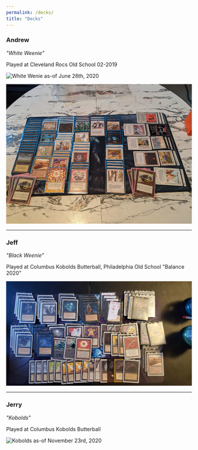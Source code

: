 ```yaml
---
permalink: /decks/
title: "Decks"
---
```


### Andrew
*"White Weenie"*

Played at Cleveland Rocs Old School 02-2019

![White Wenie as-of June 26th, 2020](/assets/images/andy062620.jpg)

![Hypocrisy as-of July 11th, 2020](/assets/images/hypocrisy.jpg)

___

### Jeff
*"Black Weenie"*

Played at Columbus Kobolds Butterball, Philadelphia Old School "Balance 2020"

![Black Weenie as-of June 19th, 2020](/assets/images/jeff062620.jpg)

___

### Jerry
*"Kobolds"*

Played at Columbus Kobolds Butterball

![Kobolds as-of November 23rd, 2020](/assets/images/jerry112319.jpg)
